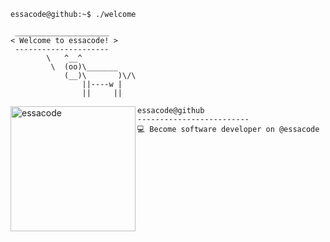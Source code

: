 ```console
essacode@github:~$ ./welcome
```

```
 _____________________
< Welcome to essacode! >
 --------------------- 
        \   ^__^
         \  (oo)\_______
            (__)\       )\/\
                ||----w |
                ||     ||
```

<img align="left" src="https://avatars.githubusercontent.com/u/97017408?s=200&v=4" alt="essacode" width="200" /> 

```console
essacode@github
-------------------------
💻 Become software developer on @essacode
```
